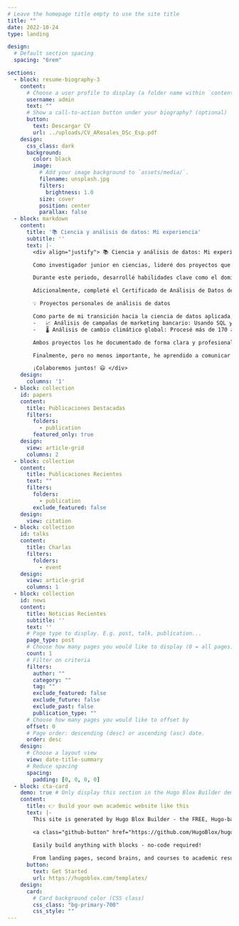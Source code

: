 ```yaml
---
# Leave the homepage title empty to use the site title
title: ""
date: 2022-10-24
type: landing

design:
  # Default section spacing
  spacing: "6rem"

sections:
  - block: resume-biography-3
    content:
      # Choose a user profile to display (a folder name within `content/authors/`)
      username: admin
      text: ""
      # Show a call-to-action button under your biography? (optional)
      button:
        text: Descargar CV 
        url: ../uploads/CV_ARosales_DSc_Esp.pdf    
    design:
      css_class: dark
      background:
        color: black
        image:
          # Add your image background to `assets/media/`.
          filename: unsplash.jpg
          filters:
            brightness: 1.0
          size: cover
          position: center
          parallax: false
  - block: markdown
    content:
      title: '📚 Ciencia y análisis de datos: Mi experiencia'
      subtitle: ''
      text: |-
        <div align="justify"> 📚 Ciencia y análisis de datos: Mi experiencia

        Como investigador junior en ciencias, lideré dos proyectos que resultaron en la publicación de artículos en revistas de alto impacto internacional. Además, colaboré con grupos científicos en diferentes partes del mundo, lo que llevó a la publicación de tres artículos adicionales.

        Durante este periodo, desarrollé habilidades clave como el dominio de Python y bibliotecas de análisis de datos como Pandas, Numpy, Scipy, Astropy y Scikit-learn, así como herramientas de visualización como Matplotlib, que me permitieron procesar, analizar y comunicar datos complejos de manera eficiente. También trabajé con distintos sistemas operativos: MacOS, Linux y Windows.

        Adicionalmente, completé el Certificado de Análisis de Datos de Google, donde reforcé mis conocimientos en SQL, Excel, R y Tableau, ampliando mi capacidad para manipular datos, generar visualizaciones efectivas y extraer insights relevantes.

        💡 Proyectos personales de análisis de datos

        Como parte de mi transición hacia la ciencia de datos aplicada, he desarrollado proyectos personales orientados a problemas reales:
        -	📈 Análisis de campañas de marketing bancario: Usando SQL y Tableau, exploré un conjunto de datos reales para identificar factores que influyen en la conversión de clientes. Calculé KPIs por canal, grupo de edad, historial de campañas y mes de contacto, y diseñé dashboards interactivos enfocados en la toma de decisiones.
        -	🌡️ Análisis de cambio climático global: Procesé más de 170 años de datos de temperatura con Python para detectar tendencias, anomalías y eventos como El Niño y La Niña. Apliqué media móvil, regresión lineal y visualizaciones comparativas con gráficos explicativos y narrativas orientadas a públicos no técnicos.

        Ambos proyectos los he documentado de forma clara y profesional en mi portafolio, y representan mi compromiso por aplicar el análisis de datos en contextos prácticos y diversos.

        Finalmente, pero no menos importante, he aprendido a comunicar mis resultados en conferencias tanto nacionales como internacionales, en español e inglés, adaptando el lenguaje según el público —desde especialistas hasta audiencias multidisciplinarias.

        ¡Colaboremos juntos! 😃 </div>
    design:
      columns: '1'
  - block: collection
    id: papers
    content:
      title: Publicaciones Destacadas
      filters:
        folders:
          - publication
        featured_only: true
    design:
      view: article-grid
      columns: 2
  - block: collection
    content:
      title: Publicaciones Recientes 
      text: ""
      filters:
        folders:
          - publication
        exclude_featured: false
    design:
      view: citation
  - block: collection
    id: talks
    content:
      title: Charlas
      filters:
        folders:
          - event
    design:
      view: article-grid
      columns: 1
  - block: collection
    id: news
    content:
      title: Noticias Recientes
      subtitle: ''
      text: ''
      # Page type to display. E.g. post, talk, publication...
      page_type: post
      # Choose how many pages you would like to display (0 = all pages)
      count: 1
      # Filter on criteria
      filters:
        author: ""
        category: ""
        tag: ""
        exclude_featured: false
        exclude_future: false
        exclude_past: false
        publication_type: ""
      # Choose how many pages you would like to offset by
      offset: 0
      # Page order: descending (desc) or ascending (asc) date.
      order: desc
    design:
      # Choose a layout view
      view: date-title-summary
      # Reduce spacing
      spacing:
        padding: [0, 0, 0, 0]
  - block: cta-card
    demo: true # Only display this section in the Hugo Blox Builder demo site
    content:
      title: 👉 Build your own academic website like this
      text: |-
        This site is generated by Hugo Blox Builder - the FREE, Hugo-based open source website builder trusted by 250,000+ academics like you.

        <a class="github-button" href="https://github.com/HugoBlox/hugo-blox-builder" data-color-scheme="no-preference: light; light: light; dark: dark;" data-icon="octicon-star" data-size="large" data-show-count="true" aria-label="Star HugoBlox/hugo-blox-builder on GitHub">Star</a>

        Easily build anything with blocks - no-code required!
        
        From landing pages, second brains, and courses to academic resumés, conferences, and tech blogs.
      button:
        text: Get Started
        url: https://hugoblox.com/templates/
    design:
      card:
        # Card background color (CSS class)
        css_class: "bg-primary-700"
        css_style: ""
---
```

